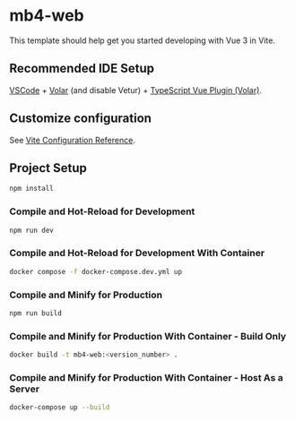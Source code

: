 # mb4-web

This template should help get you started developing with Vue 3 in Vite.

## Recommended IDE Setup

[VSCode](https://code.visualstudio.com/) + [Volar](https://marketplace.visualstudio.com/items?itemName=johnsoncodehk.volar) (and disable Vetur) + [TypeScript Vue Plugin (Volar)](https://marketplace.visualstudio.com/items?itemName=johnsoncodehk.vscode-typescript-vue-plugin).

## Customize configuration

See [Vite Configuration Reference](https://vitejs.dev/config/).

## Project Setup

```sh
npm install
```

### Compile and Hot-Reload for Development

```sh
npm run dev
```

### Compile and Hot-Reload for Development With Container

```sh
docker compose -f docker-compose.dev.yml up
```

### Compile and Minify for Production

```sh
npm run build
```

### Compile and Minify for Production With Container - Build Only

```sh
docker build -t mb4-web:<version_number> .
```

### Compile and Minify for Production With Container - Host As a Server

```sh
docker-compose up --build
```
